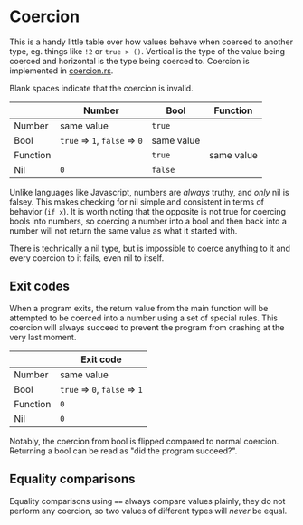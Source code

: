 # Coercion

This is a handy little table over how values behave when coerced to another type, eg. things like `!2` or `true > ()`. Vertical is the type of the value being coerced and horizontal is the type being coerced to. Coercion is implemented in [coercion.rs](src/runtime/src/runtime/value/coercion.rs).

Blank spaces indicate that the coercion is invalid.

|          | Number                        | Bool       | Function   |
|----------|-------------------------------|------------|------------|
| Number   | same value                    | `true`     |            |
| Bool     | `true` => `1`, `false` => `0` | same value |            |
| Function |                               | `true`     | same value |
| Nil      | `0`                           | `false`    |            |

Unlike languages like Javascript, numbers are *always* truthy, and *only* nil is falsey. This makes checking for nil simple and consistent in terms of behavior (`if x`). It is worth noting that the opposite is not true for coercing bools into numbers, so coercing a number into a bool and then back into a number will not return the same value as what it started with.

There is technically a nil type, but is impossible to coerce anything to it and every coercion to it fails, even nil to itself.

## Exit codes

When a program exits, the return value from the main function will be attempted to be coerced into a number using a set of special rules. This coercion will always succeed to prevent the program from crashing at the very last moment.

|          | Exit code                     |
|----------|-------------------------------|
| Number   | same value                    |
| Bool     | `true` => `0`, `false` => `1` |
| Function | `0`                           |
| Nil      | `0`                           |

Notably, the coercion from bool is flipped compared to normal coercion. Returning a bool can be read as "did the program succeed?".

## Equality comparisons

Equality comparisons using `==` always compare values plainly, they do not perform any coercion, so two values of different types will *never* be equal.

